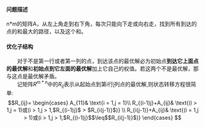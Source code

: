 #### 问题描述
n*m的矩阵A，从左上角走到右下角，每次只能向下走或向右走，找到所有到达的点的和最大的路径，以及这个和。
#### 优化子结构
&ensp;&ensp;&ensp;&ensp;对于不是第一行或者第一列的点，到达该点的最优解必为初始点**到达它上面点的最优解**和**初始点到它左面的最优解**加上它自己的权值。若这两个不是最优解，那与这点是最优解矛盾。</br>
&ensp;&ensp;&ensp;&ensp;记矩阵$R^{m*n}$中的$R_{ij}$表示从起始点到第i行j列点的最优解,则状态转移方程很简单:
$$R_{ij}=
\begin{cases}
A_{11}& \text{i = 1,j = 1}\\
R_{(i-1)j}+A_{ij}& \text{(i > 1,j = 1)或(i > 1,j > 1,$R_{(i-1)j}$ > $R_{i(j-1)}$)}  \\
R_{i(j-1)}+A_{ij}& \text{(i = 1,j > 1)或(i > 1,j > 1,$R_{(i-1)j}$$\leq$$R_{i(j-1)}$)}
\end{cases}
$$